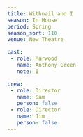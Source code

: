 ```yaml
---
title: Withnail and I
season: In House
period: Spring
season_sort: 110
venue: New Theatre

cast:
 - role: Marwood
   name: Anthony Green
   note: I

crew:
 - role: Director
   name: Sam
   person: false
 - role: Director
   name: Jim
   person: false
---
```



